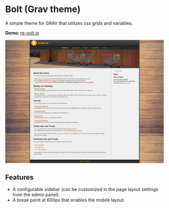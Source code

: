 # Bolt (Grav theme)
A simple theme for GRAV that utilizes css grids and variables.

**Demo**: [re-volt.io](https://test.re-volt.io)

[![screenshot](bolt/thumbnail.jpg)](bolt/screenshot.jpg)

## Features

- A configurable sidebar (can be customized in the page layout settings from the admin panel).
- A break point at 600px that enables the mobile layout.
